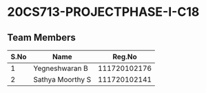 # 20CS713-PROJECTPHASE-I-C18
## Team Members 

| S.No | Name | Reg.No |
| --- | --- | --- |
| 1 | Yegneshwaran B | 111720102176 |
| 2 | Sathya Moorthy S | 111720102141 |
